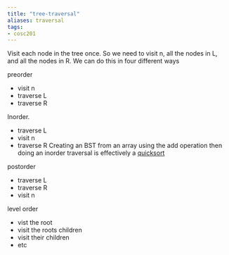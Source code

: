 ```yaml
---
title: "tree-traversal"
aliases: traversal
tags: 
- cosc201
---
```


Visit each node in the tree once. So we need to visit n, all the nodes in L, and all the nodes in R. We can do this in four different ways

preorder
- visit n
- traverse L
- traverse R

Inorder. 
- traverse L
- visit n
- traverse R
Creating an BST from an array using the add operation then doing an inorder traversal is effectively a [quicksort](notes/quicksort)

postorder
- traverse L
- traverse R
- visit n

level order
- vist the root
- visit the roots children
- visit their children
- etc
